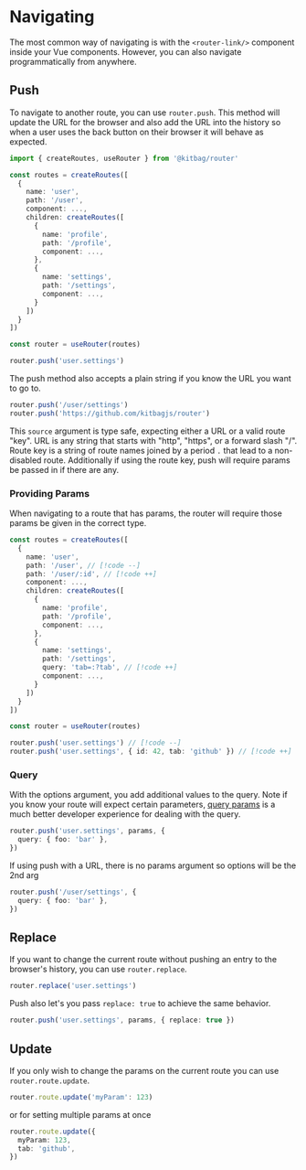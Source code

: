 # Navigating

The most common way of navigating is with the `<router-link/>` component inside your Vue components. However, you can also navigate programmatically from anywhere.

## Push

To navigate to another route, you can use `router.push`. This method will update the URL for the browser and also add the URL into the history so when a user uses the back button on their browser it will behave as expected.

```ts
import { createRoutes, useRouter } from '@kitbag/router'

const routes = createRoutes([
  {
    name: 'user',
    path: '/user',
    component: ...,
    children: createRoutes([
      {
        name: 'profile',
        path: '/profile',
        component: ...,
      },
      {
        name: 'settings',
        path: '/settings',
        component: ...,
      }
    ])
  }
])

const router = useRouter(routes)

router.push('user.settings')
```

The push method also accepts a plain string if you know the URL you want to go to.

```ts
router.push('/user/settings')
router.push('https://github.com/kitbagjs/router')
```

This `source` argument is type safe, expecting either a URL or a valid route "key". URL is any string that starts with "http", "https", or a forward slash "/". Route key is a string of route names joined by a period `.` that lead to a non-disabled route. Additionally if using the route key, push will require params be passed in if there are any.

### Providing Params

When navigating to a route that has params, the router will require those params be given in the correct type.

```ts
const routes = createRoutes([
  {
    name: 'user',
    path: '/user', // [!code --]
    path: '/user/:id', // [!code ++]
    component: ...,
    children: createRoutes([
      {
        name: 'profile',
        path: '/profile',
        component: ...,
      },
      {
        name: 'settings',
        path: '/settings',
        query: 'tab=:?tab', // [!code ++]
        component: ...,
      }
    ])
  }
])

const router = useRouter(routes)

router.push('user.settings') // [!code --]
router.push('user.settings', { id: 42, tab: 'github' }) // [!code ++]
```

### Query

With the options argument, you add additional values to the query. Note if you know your route will expect certain parameters, [query params](/core-concepts/query-params) is a much better developer experience for dealing with the query.

```ts
router.push('user.settings', params, {
  query: { foo: 'bar' },
})
```

If using push with a URL, there is no params argument so options will be the 2nd arg

```ts
router.push('/user/settings', {
  query: { foo: 'bar' },
})
```

## Replace

If you want to change the current route without pushing an entry to the browser's history, you can use `router.replace`.

```ts
router.replace('user.settings')
```

Push also let's you pass `replace: true` to achieve the same behavior.

```ts
router.push('user.settings', params, { replace: true })
```

## Update

If you only wish to change the params on the current route you can use `router.route.update`.

```ts
router.route.update('myParam': 123)
```

or for setting multiple params at once

```ts
router.route.update({
  myParam: 123,
  tab: 'github',
})
```
